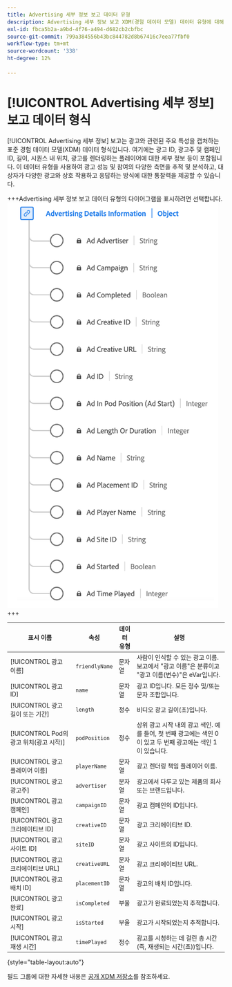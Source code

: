 ```yaml
---
title: Advertising 세부 정보 보고 데이터 유형
description: Advertising 세부 정보 보고 XDM(경험 데이터 모델) 데이터 유형에 대해 알아봅니다.
exl-id: fbca5b2a-a9bd-4f76-a494-d682cb2cbfbc
source-git-commit: 799a384556b43bc844782d8b67416c7eea77fbf0
workflow-type: tm+mt
source-wordcount: '338'
ht-degree: 12%

---
```


# [!UICONTROL Advertising 세부 정보] 보고 데이터 형식

[!UICONTROL Advertising 세부 정보] 보고는 광고와 관련된 주요 특성을 캡처하는 표준 경험 데이터 모델(XDM) 데이터 형식입니다. 여기에는 광고 ID, 광고주 및 캠페인 ID, 길이, 시퀀스 내 위치, 광고를 렌더링하는 플레이어에 대한 세부 정보 등이 포함됩니다. 이 데이터 유형을 사용하여 광고 성능 및 참여의 다양한 측면을 추적 및 분석하고, 대상자가 다양한 광고와 상호 작용하고 응답하는 방식에 대한 통찰력을 제공할 수 있습니다.

+++Advertising 세부 정보 보고 데이터 유형의 다이어그램을 표시하려면 선택합니다.
![Advertising Details 보고 데이터 형식의 다이어그램입니다.](../images/data-types/advertising-details-information.png)
+++

| 표시 이름 | 속성 | 데이터 유형 | 설명 |
|----------------------------------------|-----------------|-----------|-----------------------------------------------------------------------------------------------|
| [!UICONTROL 광고 이름] | `friendlyName` | 문자열 | 사람이 인식할 수 있는 광고 이름. 보고에서 &quot;광고 이름&quot;은 분류이고 &quot;광고 이름(변수)&quot;은 eVar입니다. |
| [!UICONTROL 광고 ID] | `name` | 문자열 | 광고 ID입니다. 모든 정수 및/또는 문자 조합입니다. |
| [!UICONTROL 광고 길이 또는 기간] | `length` | 정수 | 비디오 광고 길이(초)입니다. |
| [!UICONTROL Pod의 광고 위치(광고 시작)] | `podPosition` | 정수 | 상위 광고 시작 내의 광고 색인. 예를 들어, 첫 번째 광고에는 색인 0이 있고 두 번째 광고에는 색인 1이 있습니다. |
| [!UICONTROL 광고 플레이어 이름] | `playerName` | 문자열 | 광고 렌더링 책임 플레이어 이름. |
| [!UICONTROL 광고 광고주] | `advertiser` | 문자열 | 광고에서 다루고 있는 제품의 회사 또는 브랜드입니다. |
| [!UICONTROL 광고 캠페인] | `campaignID` | 문자열 | 광고 캠페인의 ID입니다. |
| [!UICONTROL 광고 크리에이티브 ID] | `creativeID` | 문자열 | 광고 크리에이티브 ID. |
| [!UICONTROL 광고 사이트 ID] | `siteID` | 문자열 | 광고 사이트의 ID입니다. |
| [!UICONTROL 광고 크리에이티브 URL] | `creativeURL` | 문자열 | 광고 크리에이티브 URL. |
| [!UICONTROL 광고 배치 ID] | `placementID` | 문자열 | 광고의 배치 ID입니다. |
| [!UICONTROL 광고 완료] | `isCompleted` | 부울 | 광고가 완료되었는지 추적합니다. |
| [!UICONTROL 광고 시작] | `isStarted` | 부울 | 광고가 시작되었는지 추적합니다. |
| [!UICONTROL 광고 재생 시간] | `timePlayed` | 정수 | 광고를 시청하는 데 걸린 총 시간(즉, 재생되는 시간(초))입니다. |

{style="table-layout:auto"}

필드 그룹에 대한 자세한 내용은 [공개 XDM 저장소](https://github.com/adobe/xdm/blob/master/components/datatypes/advertisingdetails.schema.json)를 참조하세요.
